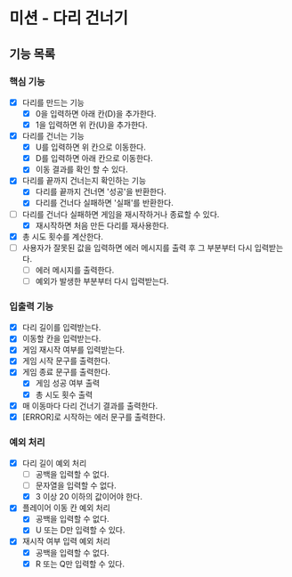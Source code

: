 # 미션 - 다리 건너기

## 기능 목록

### 핵심 기능

- [x] 다리를 만드는 기능
  - [x] 0을 입력하면 아래 칸(D)을 추가한다.
  - [x] 1을 입력하면 위 칸(U)을 추가한다.
- [x] 다리를 건너는 기능
  - [x] U를 입력하면 위 칸으로 이동한다.
  - [x] D를 입력하면 아래 칸으로 이동한다.
  - [x] 이동 결과를 확인 할 수 있다.
- [x] 다리를 끝까지 건너는지 확인하는 기능
  - [x] 다리를 끝까지 건너면 '성공'을 반환한다.
  - [x] 다리를 건너다 실패하면 '실패'를 반환한다.
- [ ] 다리를 건너다 실패하면 게임을 재시작하거나 종료할 수 있다.
  - [x] 재시작하면 처음 만든 다리를 재사용한다.
- [x] 총 시도 횟수를 계산한다.
- [ ] 사용자가 잘못된 값을 입력하면 에러 메시지를 출력 후 그 부분부터 다시 입력받는다.
  - [ ] 에러 메시지를 출력한다.
  - [ ] 예외가 발생한 부분부터 다시 입력받는다.

### 입출력 기능

- [x] 다리 길이를 입력받는다.
- [x] 이동할 칸을 입력받는다.
- [x] 게임 재시작 여부를 입력받는다.
- [x] 게임 시작 문구를 출력한다.
- [x] 게임 종료 문구를 출력한다.
  - [x] 게임 성공 여부 출력
  - [x] 총 시도 횟수 출력
- [x] 매 이동마다 다리 건너기 결과를 출력한다.
- [x] [ERROR]로 시작하는 에러 문구를 출력한다.

### 예외 처리

- [x] 다리 길이 예외 처리
  - [ ] 공백을 입력할 수 없다.
  - [ ] 문자열을 입력할 수 없다.
  - [x] 3 이상 20 이하의 값이어야 한다.
- [x] 플레이어 이동 칸 예외 처리
  - [x] 공백을 입력할 수 없다.
  - [x] U 또는 D만 입력할 수 있다.
- [x] 재시작 여부 입력 예외 처리
  - [x] 공백을 입력할 수 없다.
  - [x] R 또는 Q만 입력할 수 있다.